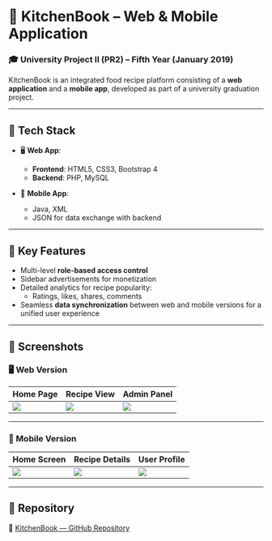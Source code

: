 # 🍲 KitchenBook – Web & Mobile Application

### 🎓 University Project II (PR2) – Fifth Year (January 2019)

KitchenBook is an integrated food recipe platform consisting of a **web application** and a **mobile app**, developed as part of a university graduation project.

---

## 🔧 Tech Stack

- 🖥️ **Web App**:  
  - **Frontend**: HTML5, CSS3, Bootstrap 4  
  - **Backend**: PHP, MySQL

- 📱 **Mobile App**:  
  - Java, XML  
  - JSON for data exchange with backend

---

## 🌟 Key Features

- Multi-level **role-based access control**
- Sidebar advertisements for monetization
- Detailed analytics for recipe popularity:
  - Ratings, likes, shares, comments
- Seamless **data synchronization** between web and mobile versions for a unified user experience

---

## 📸 Screenshots

### 🖥️ Web Version

| Home Page | Recipe View | Admin Panel |
|-----------|-------------|-------------|
| ![](screenshots/web/home.png) | ![](screenshots/web/login.png) | ![](screenshots/web/signup.png) |

---

### 📱 Mobile Version

| Home Screen | Recipe Details | User Profile |
|-------------|----------------|--------------|
| ![](screenshots/mobile/home.png) | ![](screenshots/mobile/login.png) | ![](screenshots/mobile/signup.png) |

---

## 📁 Repository

🔗 [KitchenBook — GitHub Repository](https://github.com/mohammed-salloum/KitchenBook)
